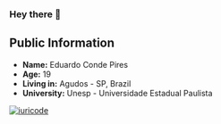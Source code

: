 ### Hey there 👋

## Public Information

* **Name:** Eduardo Conde Pires
* **Age:** 19
* **Living in:** Agudos - SP, Brazil
* **University:** Unesp - Universidade Estadual Paulista

[![iuricode](https://github-readme-stats.vercel.app/api/top-langs/?username=Edusu123&layout=compact&theme=radical)](https://github.com/iuricode/)

<!--
**Edusu123/Edusu123** is a ✨ _special_ ✨ repository because its `README.md` (this file) appears on your GitHub profile.

Here are some ideas to get you started:

- 🔭 I’m currently working on ...
- 🌱 I’m currently learning ...
- 👯 I’m looking to collaborate on ...
- 🤔 I’m looking for help with ...
- 💬 Ask me about ...
- 📫 How to reach me: ...
- 😄 Pronouns: ...
- ⚡ Fun fact: ...
-->
